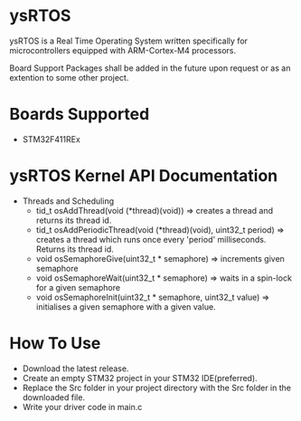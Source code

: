 # ysRTOS
 ysRTOS is a Real Time Operating System written specifically for microcontrollers equipped with ARM-Cortex-M4 processors.
 
 Board Support Packages shall be added in the future upon request or as an extention to some other project.

# Boards Supported
 + STM32F411REx
# ysRTOS Kernel API Documentation
 + Threads and Scheduling
   + tid_t osAddThread(void (*thread)(void)) => creates a thread and returns its thread id.
   + tid_t osAddPeriodicThread(void (*thread)(void), uint32_t period) => creates a thread which runs once every 'period' milliseconds. Returns its thread id.
   + void osSemaphoreGive(uint32_t * semaphore) => increments given semaphore
   + void osSemaphoreWait(uint32_t * semaphore) => waits in a spin-lock for a given semaphore
   + void osSemaphoreInit(uint32_t * semaphore, uint32_t value) => initialises a given semaphore with a given value.
   
# How To Use
   + Download the latest release.
   + Create an empty STM32 project in your STM32 IDE(preferred).
   + Replace the Src folder in your project directory with the Src folder in the downloaded file.
   + Write your driver code in main.c
